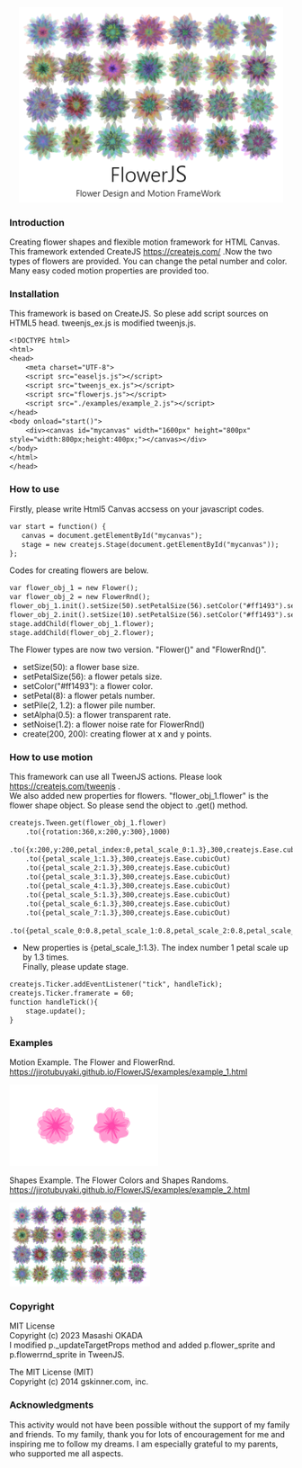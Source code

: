 <p align="center"><img width="470px" src="https://raw.githubusercontent.com/jirotubuyaki/jirotubuyaki.github.io/master/gimp/profile.png"></p>

### Introduction
Creating flower shapes and flexible motion framework for HTML Canvas. This framework extended CreateJS https://createjs.com/ .Now the two types of flowers are provided. You can change the petal number and color. Many easy coded motion properties are provided too. 

### Installation
This framework is based on CreateJS. So plese add script sources on HTML5 head.
tweenjs_ex.js is modified tweenjs.js.
```
<!DOCTYPE html>
<html>
<head>
	<meta charset="UTF-8">
	<script src="easeljs.js"></script>
	<script src="tweenjs_ex.js"></script>
	<script src="flowerjs.js"></script>
	<script src="./examples/example_2.js"></script>
</head>
<body onload="start()">
	<div><canvas id="mycanvas" width="1600px" height="800px" style="width:800px;height:400px;"></canvas></div>
</body>
</html>
</head>
```

### How to use
Firstly, please write Html5 Canvas accsess on your javascript codes.
```
var start = function() {
   canvas = document.getElementById("mycanvas");
   stage = new createjs.Stage(document.getElementById("mycanvas"));
};
```   

Codes for creating flowers are below.
```
var flower_obj_1 = new Flower();
var flower_obj_2 = new FlowerRnd();
flower_obj_1.init().setSize(50).setPetalSize(56).setColor("#ff1493").setPetal(8).setPile(2,1.2).setAlpha(0.5).create(200,200);
flower_obj_2.init().setSize(10).setPetalSize(56).setColor("#ff1493").setPetal(8).setPile(3,1.2).setAlpha(0.5).setNoise(1.2).create(200,200);
stage.addChild(flower_obj_1.flower);
stage.addChild(flower_obj_2.flower);
``` 

The Flower types are now two version. "Flower()" and "FlowerRnd()".
* setSize(50): a flower base size.
* setPetalSize(56): a flower petals size.
* setColor("#ff1493"): a flower color.
* setPetal(8): a flower petals number.
* setPile(2, 1.2): a flower pile number.
* setAlpha(0.5): a flower transparent rate.
* setNoise(1.2): a flower noise rate for FlowerRnd()
* create(200, 200): creating flower at x and y points.

### How to use motion
This framework can use all TweenJS actions. Please look https://createjs.com/tweenjs .  
We also added new properties for flowers. "flower_obj_1.flower" is the flower shape object. So please send the object to .get() method. 

``` 
createjs.Tween.get(flower_obj_1.flower)
    .to({rotation:360,x:200,y:300},1000)
    .to({x:200,y:200,petal_index:0,petal_scale_0:1.3},300,createjs.Ease.cubicOut)
    .to({petal_scale_1:1.3},300,createjs.Ease.cubicOut)
    .to({petal_scale_2:1.3},300,createjs.Ease.cubicOut)
    .to({petal_scale_3:1.3},300,createjs.Ease.cubicOut)
    .to({petal_scale_4:1.3},300,createjs.Ease.cubicOut)
    .to({petal_scale_5:1.3},300,createjs.Ease.cubicOut)
    .to({petal_scale_6:1.3},300,createjs.Ease.cubicOut)
    .to({petal_scale_7:1.3},300,createjs.Ease.cubicOut)
    .to({petal_scale_0:0.8,petal_scale_1:0.8,petal_scale_2:0.8,petal_scale_3:0.8,petal_scale_4:0.8,petal_scale_5:0.8,petal_scale_6:0.8,petal_scale_7:0.8},600,createjs.Ease.cubicOut);
``` 

* New properties is {petal_scale_1:1.3}. The index number 1 petal scale up by 1.3 times.  
Finally, please update stage.

``` 
createjs.Ticker.addEventListener("tick", handleTick);
createjs.Ticker.framerate = 60;
function handleTick(){      
    stage.update();
}
``` 

### Examples

Motion Example. The Flower and FlowerRnd.  
https://jirotubuyaki.github.io/FlowerJS/examples/example_1.html  
<p align="left"><img src="https://raw.githubusercontent.com/jirotubuyaki/jirotubuyaki.github.io/master/gimp/example_1.png"></p>
 
Shapes Example. The Flower Colors and Shapes Randoms.  
https://jirotubuyaki.github.io/FlowerJS/examples/example_2.html  
<p align="left"><img width="250px" src="https://raw.githubusercontent.com/jirotubuyaki/jirotubuyaki.github.io/master/gimp/profile_2.png"></p>

### Copyright
MIT License  
Copyright (c) 2023 Masashi OKADA  
I modified p._updateTargetProps method and added p.flower_sprite and p.flowerrnd_sprite in TweenJS.  
  
The MIT License (MIT)  
Copyright (c) 2014 gskinner.com, inc.  

### Acknowledgments
This activity would not have been possible without the support of my family and friends. To my family, thank you for lots of encouragement for me and inspiring me to follow my dreams. I am especially grateful to my parents, who supported me all aspects.
